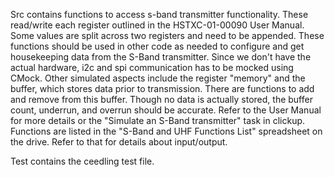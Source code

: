 Src contains functions to access s-band transmitter functionality. These read/write each register outlined in the HSTXC-01-00090 User Manual.
Some values are split across two registers and need to be appended. These functions should be used in other code as needed to configure and get housekeeping 
data from the S-Band transmitter. Since we don't have the actual hardware, i2c and spi communication has 
to be mocked using CMock. Other simulated aspects include the register "memory" and the buffer, which stores data prior to transmission. There are functions to add and remove from this buffer. Though no data is actually stored, the buffer count, underrun, and overrun should be accurate.
Refer to the User Manual for more details or the "Simulate an S-Band transmitter" task in clickup. Functions are listed in the "S-Band and 
UHF Functions List" spreadsheet on the drive. Refer to that for details about input/output.

Test contains the ceedling test file.
